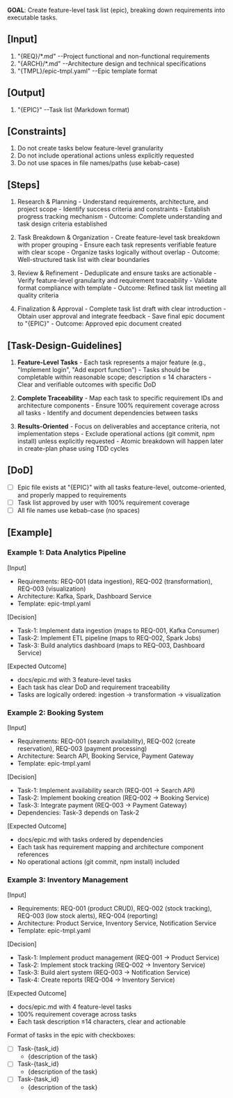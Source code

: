 **GOAL**: Create feature-level task list (epic), breaking down requirements into executable tasks.

## [Input]
  1. "{REQ}/*.md" --Project functional and non-functional requirements
  2. "{ARCH}/*.md" --Architecture design and technical specifications
  3. "{TMPL}/epic-tmpl.yaml" --Epic template format

## [Output]
  1. "{EPIC}" --Task list (Markdown format)

## [Constraints]
  1. Do not create tasks below feature-level granularity
  2. Do not include operational actions unless explicitly requested
  3. Do not use spaces in file names/paths (use kebab-case)

## [Steps]
  1. Research & Planning
    - Understand requirements, architecture, and project scope
    - Identify success criteria and constraints
    - Establish progress tracking mechanism
    - Outcome: Complete understanding and task design criteria established

  2. Task Breakdown & Organization
    - Create feature-level task breakdown with proper grouping
    - Ensure each task represents verifiable feature with clear scope
    - Organize tasks logically without overlap
    - Outcome: Well-structured task list with clear boundaries

  3. Review & Refinement
    - Deduplicate and ensure tasks are actionable
    - Verify feature-level granularity and requirement traceability
    - Validate format compliance with template
    - Outcome: Refined task list meeting all quality criteria

  4. Finalization & Approval
    - Complete task list draft with clear introduction
    - Obtain user approval and integrate feedback
    - Save final epic document to "{EPIC}"
    - Outcome: Approved epic document created

## [Task-Design-Guidelines]
  1. **Feature-Level Tasks**
    - Each task represents a major feature (e.g., "Implement login", "Add export function")
    - Tasks should be completable within reasonable scope; description ≤ 14 characters
    - Clear and verifiable outcomes with specific DoD
  
  2. **Complete Traceability**
    - Map each task to specific requirement IDs and architecture components
    - Ensure 100% requirement coverage across all tasks
    - Identify and document dependencies between tasks
  
  3. **Results-Oriented**
    - Focus on deliverables and acceptance criteria, not implementation steps
    - Exclude operational actions (git commit, npm install) unless explicitly requested
    - Atomic breakdown will happen later in create-plan phase using TDD cycles

## [DoD]
  - [ ] Epic file exists at "{EPIC}" with all tasks feature-level, outcome-oriented, and properly mapped to requirements
  - [ ] Task list approved by user with 100% requirement coverage
  - [ ] All file names use kebab-case (no spaces)

## [Example]

### Example 1: Data Analytics Pipeline
[Input]
- Requirements: REQ-001 (data ingestion), REQ-002 (transformation), REQ-003 (visualization)
- Architecture: Kafka, Spark, Dashboard Service
- Template: epic-tmpl.yaml

[Decision]
- Task-1: Implement data ingestion (maps to REQ-001, Kafka Consumer)
- Task-2: Implement ETL pipeline (maps to REQ-002, Spark Jobs)
- Task-3: Build analytics dashboard (maps to REQ-003, Dashboard Service)

[Expected Outcome]
- docs/epic.md with 3 feature-level tasks
- Each task has clear DoD and requirement traceability
- Tasks are logically ordered: ingestion → transformation → visualization

### Example 2: Booking System
[Input]
- Requirements: REQ-001 (search availability), REQ-002 (create reservation), REQ-003 (payment processing)
- Architecture: Search API, Booking Service, Payment Gateway
- Template: epic-tmpl.yaml

[Decision]
- Task-1: Implement availability search (REQ-001 → Search API)
- Task-2: Implement booking creation (REQ-002 → Booking Service)
- Task-3: Integrate payment (REQ-003 → Payment Gateway)
- Dependencies: Task-3 depends on Task-2

[Expected Outcome]
- docs/epic.md with tasks ordered by dependencies
- Each task has requirement mapping and architecture component references
- No operational actions (git commit, npm install) included

### Example 3: Inventory Management
[Input]
- Requirements: REQ-001 (product CRUD), REQ-002 (stock tracking), REQ-003 (low stock alerts), REQ-004 (reporting)
- Architecture: Product Service, Inventory Service, Notification Service
- Template: epic-tmpl.yaml

[Decision]
- Task-1: Implement product management (REQ-001 → Product Service)
- Task-2: Implement stock tracking (REQ-002 → Inventory Service)
- Task-3: Build alert system (REQ-003 → Notification Service)
- Task-4: Create reports (REQ-004 → Inventory Service)

[Expected Outcome]
- docs/epic.md with 4 feature-level tasks
- 100% requirement coverage across tasks
- Each task description ≤14 characters, clear and actionable

Format of tasks in the epic with checkboxes:

- [ ] Task-{task_id}
  - {description of the task}
- [ ] Task-{task_id}
  - {description of the task}
- [ ] Task-{task_id}
  - {description of the task}
